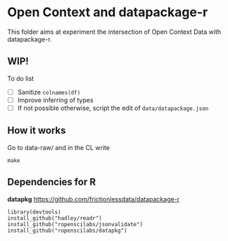 # Open Context and datapackage-r

This folder aims at experiment the intersection of Open Context Data with
datapackage-r.

## WIP!

To do list

- [ ] Sanitize `colnames(df)`
- [ ] Improve inferring of types 
- [ ] If not possible otherwise, script the edit of `data/datapackage.json` 

## How it works

Go to data-raw/ and in the CL write

    make 

## Dependencies for R

**datapkg** https://github.com/frictionlessdata/datapackage-r

    library(devtools)
    install_github("hadley/readr")
    install_github("ropenscilabs/jsonvalidate")
    install_github("ropenscilabs/datapkg")

